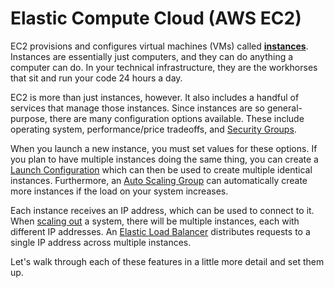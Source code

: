 # Elastic Compute Cloud (AWS EC2)

EC2 provisions and configures virtual machines (VMs) called [**instances**](instances.md). Instances are essentially just computers, and they can do anything a computer can do. In your technical infrastructure, they are the workhorses that sit and run your code 24 hours a day.

EC2 is more than just instances, however. It also includes a handful of services that manage those instances. Since instances are so general-purpose, there are many configuration options available. These include operating system, performance/price tradeoffs, and [Security Groups](security-groups.md).

When you launch a new instance, you must set values for these options. If you plan to have multiple instances doing the same thing, you can create a [Launch Configuration](launch-configurations.md) which can then be used to create multiple identical instances. Furthermore, an [Auto Scaling Group](auto-scaling-groups.md) can automatically create more instances if the load on your system increases.

Each instance receives an IP address, which can be used to connect to it. When [scaling out](../operations/scaling.md) a system, there will be multiple instances, each with different IP addresses. An [Elastic Load Balancer](elastic-load-balancers.md) distributes requests to a single IP address across multiple instances.

Let's walk through each of these features in a little more detail and set them up.
